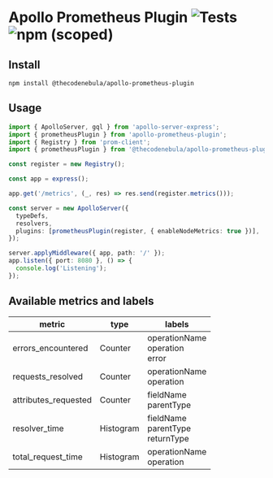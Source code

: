 # Apollo Prometheus Plugin ![Tests](https://github.com/thecodenebula/apollo-prometheus-plugin/workflows/Tests/badge.svg) ![npm (scoped)](https://img.shields.io/npm/v/@thecodenebula/apollo-prometheus-plugin)

## Install

`npm install @thecodenebula/apollo-prometheus-plugin`

## Usage

```typescript
import { ApolloServer, gql } from 'apollo-server-express';
import { prometheusPlugin } from 'apollo-prometheus-plugin';
import { Registry } from 'prom-client';
import { prometheusPlugin } from '@thecodenebula/apollo-prometheus-plugin';

const register = new Registry();

const app = express();

app.get('/metrics', (_, res) => res.send(register.metrics()));

const server = new ApolloServer({
  typeDefs,
  resolvers,
  plugins: [prometheusPlugin(register, { enableNodeMetrics: true })],
});

server.applyMiddleware({ app, path: '/' });
app.listen({ port: 8080 }, () => {
  console.log('Listening');
});
```

## Available metrics and labels

| metric               	| type      	| labels                                	|
|----------------------	|-----------	|---------------------------------------	|
| errors_encountered   	| Counter   	| operationName <br>operation <br>error 	|
| requests_resolved    	| Counter   	| operationName<br>operation            	|
| attributes_requested 	| Counter   	| fieldName<br>parentType               	|
| resolver_time        	| Histogram 	| fieldName<br>parentType<br>returnType 	|
| total_request_time   	| Histogram 	| operationName<br>operation            	|